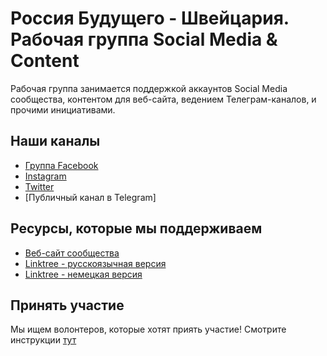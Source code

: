 # Россия Будущего - Швейцария. Рабочая группа Social Media & Content

Рабочая группа занимается поддержкой аккаунтов Social Media сообщества, контентом для веб-сайта, ведением Телеграм-каналов, и прочими инициативами.

## Наши каналы

- [Группа Facebook](https://www.facebook.com/russzurich)
- [Instagram](https://www.instagram.com/futurerussia_ch/)
- [Twitter](https://twitter.com/futurerussia_ch)
- [Публичный канал в Telegram]

## Ресурсы, которые мы поддерживаем

- [Веб-сайт сообщества](https://www.futurerussia.ch/)
- [Linktree - русскоязычная версия](https://linktr.ee/futurerussia_ch)
- [Linktree - немецкая версия](https://linktr.ee/russland_der_zukunft)

## Принять участие

Мы ищем волонтеров, которые хотят приять участие!
Смотрите инструкции [тут](./CONTRIBUTING.md)
